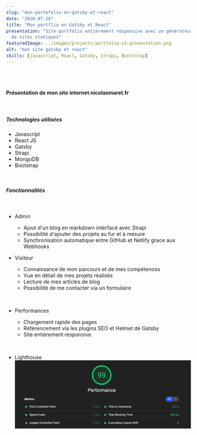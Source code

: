 ```yaml
---
slug: "mon-portefolio-en-gatsby-et-react"
date: "2020-07-28"
title: "Mon portflio en Gatsby et React"
presentation: "Site portfolio entièrement responsive avec un générateur
  de sites statiques"
featuredImage: ../images/projects/portfolio-v1-presentation.png
alt: "mon site gatsby et react"
skills: [javascript, React, Gatsby, Strapi, Bootstrap]
---
```


<br><br>

#### Présentation de mon site internet nicolasmaret.fr

<br>

##### Technologies utilisées

- Javascript
- React JS
- Gatsby
- Strapi
- MongoDB
- Bootstrap

<br>

##### Fonctionnalités

<br>

- Admin

  - Ajout d'un blog en markdown interfacé avec Strapi
  - Possibilité d'ajouter des projets au fur et à mesure
  - Synchronisation automatique entre GitHub et Netlify grace aux Webhooks

* Visiteur

  - Connaissance de mon parcours et de mes compétences
  - Vue en détail de mes projets réalisés
  - Lecture de mes articles de blog
  - Possibilité de me contacter via un formulaire

<br>

- Performances

  - Chargement rapide des pages
  - Référencement via les plugins SEO et Helmet de Gatsby
  - Site entièrement responsive

<br>

- Lighthouse
  ![Resultats de Lighthouse](../images/projects/portfolio/lighthouse-results.png)
